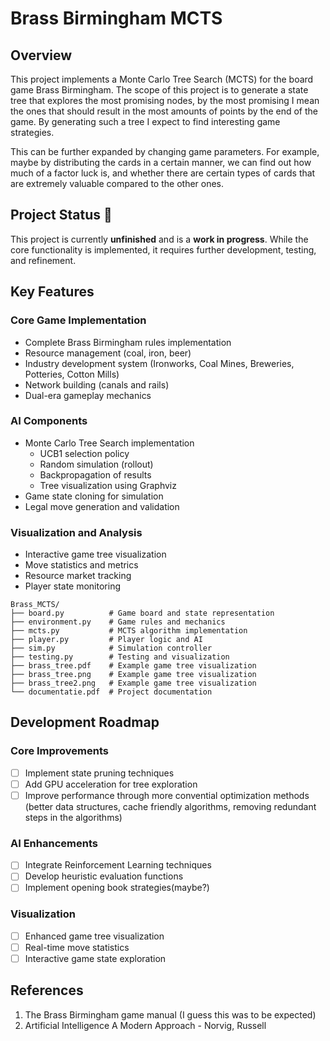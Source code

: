 # Brass Birmingham MCTS

## Overview
This project implements a Monte Carlo Tree Search (MCTS) for the board game Brass Birmingham.
The scope of this project is to generate a state tree that explores the most promising nodes, by the most promising I mean the ones that should result in the most amounts of points by the end of the game. By generating such a tree I expect to find interesting game strategies.


This can be further expanded by changing game parameters. For example, maybe by distributing the cards in a certain manner, we can find out how much of a factor luck is, and whether there are certain types of cards that are extremely valuable compared to the other ones.

## Project Status 🚧
This project is currently **unfinished** and is a **work in progress**. While the core functionality is implemented, it requires further development, testing, and refinement.

## Key Features
### Core Game Implementation
- Complete Brass Birmingham rules implementation
- Resource management (coal, iron, beer)
- Industry development system (Ironworks, Coal Mines, Breweries, Potteries, Cotton Mills)
- Network building (canals and rails)
- Dual-era gameplay mechanics

### AI Components
- Monte Carlo Tree Search implementation
  - UCB1 selection policy
  - Random simulation (rollout)
  - Backpropagation of results
  - Tree visualization using Graphviz
- Game state cloning for simulation
- Legal move generation and validation

### Visualization and Analysis
- Interactive game tree visualization
- Move statistics and metrics
- Resource market tracking
- Player state monitoring

```
Brass_MCTS/
├── board.py          # Game board and state representation
├── environment.py    # Game rules and mechanics
├── mcts.py           # MCTS algorithm implementation
├── player.py         # Player logic and AI
├── sim.py            # Simulation controller
├── testing.py        # Testing and visualization
├── brass_tree.pdf    # Example game tree visualization
├── brass_tree.png    # Example game tree visualization
├── brass_tree2.png   # Example game tree visualization
└── documentatie.pdf  # Project documentation
```
## Development Roadmap

### Core Improvements
- [ ] Implement state pruning techniques
- [ ] Add GPU acceleration for tree exploration
- [ ] Improve performance through more convential optimization methods (better data structures, cache friendly algorithms, removing redundant steps in the algorithms)

### AI Enhancements
- [ ] Integrate Reinforcement Learning techniques
- [ ] Develop heuristic evaluation functions
- [ ] Implement opening book strategies(maybe?)

### Visualization
- [ ] Enhanced game tree visualization
- [ ] Real-time move statistics
- [ ] Interactive game state exploration

## References
1. The Brass Birmingham game manual (I guess this was to be expected)
2. Artificial Intelligence A Modern Approach - Norvig, Russell
